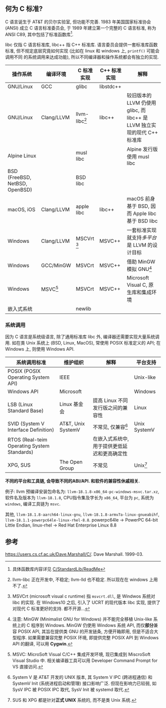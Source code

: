 ## 何为 C 标准?

C 语言诞生于 AT&T 的贝尔实验室, 但功能不完善. 1983 年美国国家标准协会 (ANSI) 
成立 C 语言标准委员会, 于 1989 年建立第一个完整的 C 语言标准, 称为 ANSI C89, 
其中包括了标准函数库[^7].

[^7]: 具体函数库内容详见 [C/StandardLib/ReadMe](../../Language/C/standard%20lib/ReadMe.md)

libc 仅指 C 语言标准库, libc++ 指 C++ 标准库. 语言委员会提供一套标准库函数标准, 
但不规定底层究竟如何实现 (比如在 linux 和 windows 上, `printf()` 可能会调用不同
的系统调用来达成功能), 所以不同编译器和操作系统都会有独立的实现.

| 操作系统                   | 编译环境   | C 标准实现    | C++ 标准实现 | 解释                                                                      |
| ------------------------------| ---------- | ------------- | ------------ | ------------------------------------------------------------------------- |
| GNU/Linux                   | GCC        | glibc         | libstdc++    |                                                                           |
| GNU/Linux                         | Clang/LLVM | llvm-libc[^2] | libc++       | 较旧版本的 LLVM 仍使用 glibc, 而 libc++ 是 LLVM 独立实现的现代 C++ 标准库 |
| Alpine Linux                   |              | musl libc     |              | Alpine 发行版使用 musl libc                                               |
| BSD (FreeBSD, NetBSD, OpenBSD) |              | BSD libc      |              |                                                                           |
| macOS, iOS                     |   Clang/LLVM | apple libc    | libc++       | macOS 前身基于 BSD, 因而 Apple libc 基于 BSD libc                         |
| Windows                        |   Clang/LLVM | MSCVrt [^3]   | MSVC++       | 一套标准实现就支持*多平台*是 LLVM 的设计目标                              |
| Windows                        |    GCC/MinGW  | MSVCrt        | MSVC++       | 借助 MinGW 模拟 GNU[^1]                                                   |
| Windows                        |  MSVC[^6]       | MSVCrt        | MSVC++       | Microsoft Visual C, 原生库和集成环境                                      |
| 嵌入式系统                     |               | newlib        |              |                                                                           |

[^6]: MSVC: MicroSoft Visual C/C++ 集成开发环境, 现已集成到 MiscroSoft Visual Studio 中. 相关编译器工具可以用 Developer Command Prompt for VS 直接访问.

[^1]: 注意: MinGW  (Minimalist GNU for Windows) 并不能完全移植 Unix-like 系统上的 C 程序到 Windows. MinGW 仍使用 Windows 系统 API, 而仅**部分**兼容 POSIX API, 其旨在提供类 GNU 的开发链条, 方便开箱即用, 但是不适合大型程序. 如果需要兼容完整 POSIX 环境, 即提供完整 POSIX API 到 Windows API 的翻译, 可以用 **Cygwin**.

[^2]: llvm-libc 正在开发中, 不稳定; llvm-lld 也不稳定. 所以现在在 windows 上用不了.

[^3]: MSVCrt (microsoft visual c runtime) 指 `msvcrt.dll`, 是 Windwos 系统对 libc 的实现. 在 Windows10 之后, 引入了 UCRT 的现代版本 libc 实现, 提供了对现代 C 标准更好的支持. 都不开源...

### 系统调用

因为 C 语言是系统级语言, 除了通用标准库 libc 外, 编译器还需要实现大量系统调用. 如在类 Unix 系统上 (BSD, Linux, MacOS), 常使用 POSIX 标准定义的 API; 在 Windows 上, 则使用 Windows API.

| 系统调用标准                                    | 维护组织           | 解释                                       | 平台支持      |
| ------------------------------------------- | ------------------ | ------------------------------------------ | ------------- |
| POSIX (POSIX Operating System API)                                     | IEEE               |                                            | Unix-like     |
| Windows API                                 | Microsoft          |                                            | Windows       |
| LSB (Linux Standard Base)                   | Linux 基金会       | 提高 Linux 不同发行版之间的兼容性          | Linux         |
| SVID (System V Interface Definition)        | AT&T, Unix SystemV | 不常见, 仅兼容[^5]            | Unix SystemV |
| RTOS (Real-teim Operating System Standards) |                    | 在嵌入式系统中, 用于提供更低延迟和更高确定性 |               |
| XPG, SUS                                     | The Open Group     |   不常见                                         | Unix[^4]          |

[^4]: SUS 和 XPG 都是针对**正式 UNIX** 系统的, 而不是类 Unix 系统. 
[^5]: System V 是 AT&T 开发的 UNIX 版本, 其 System V IPC (跨进程通信) 和 SystemV Init (系统进程启动和管理) 接口影响广泛. 但现在影响力已较弱, 如 SysV IPC 被 POSIX IPC 取代, SysV Init 被 systemd 取代.

**不同的平台和工具链, 会导致不同的ABI/API. 和软件的兼容性休戚相关.**

例子: llvm 预编译安装包命名为: `llvm-18.1.8-x86_64-pc-windows-msvc.tar.xz`, 软件名及版本为 `llvm-18.1.8`, CPU指令集及字长为 `x86_64`, 平台为 `pc`, 系统为 `windows`, 编译工具链为 `msvc`.

其他, `llvm-18.1.8-aarch64-linux-gnu`, `llvm-18.1.8-armv7a-linux-gnueabihf`, `llvm-18.1.1-powerpc64le-linux-rhel-8.8`. powerpc64le -> PowerPC 64-bit Little Endian, linux-rhel -> Red Hat Enterprise Linux 8.8

## 参考

https://users.cs.cf.ac.uk/Dave.Marshall/C/. Dave Marshall. 1999-03.
